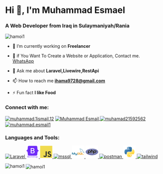 <h1>Hi 👋, I'm Muhammad Esmael</h1>
<h3>A Web Developer from Iraq in Sulaymaniyah/Rania</h3>
<p align="left"> <img src="https://komarev.com/ghpvc/?username=hamoi1&label=Profile%20views&color=0e75b6&style=flat" alt="hamoi1" /> </p>

- 🔭 I’m currently working on **Freelancer**

- 🤝 if You Want To Create a Website or Application, Contact me. [WhatsApp](https://wa.link/url3sx)

- 💬 Ask me about **Laravel,Livewire,RestApi**

- 📫 How to reach me **ihama9728@gmail.com**

- ⚡ Fun fact **I like Food**

<h3 align="left">Connect with me:</h3>
<p align="left">
  <a href="https://fb.com/muhammad.1ismail.12" target="blank"><img align="center" src="https://raw.githubusercontent.com/rahuldkjain/github-profile-readme-generator/master/src/images/icons/Social/facebook.svg" alt="muhammad.1ismail.12" height="30" width="40" /></a>
   <a href="https://wa.link/url3sx" target="blank">
     <img align="center" src="https://i.imgur.com/AuFOjOY.png" alt="Muhammad Esmail" height="40" width="40" />
   </a>
<a href="https://twitter.com/muhamad21592562" target="blank"><img align="center" src="https://raw.githubusercontent.com/rahuldkjain/github-profile-readme-generator/master/src/images/icons/Social/twitter.svg" alt="muhamad21592562" height="30" width="40" /></a>
<a href="https://instagram.com/muhammad.esmail1" target="blank"><img align="center" src="https://raw.githubusercontent.com/rahuldkjain/github-profile-readme-generator/master/src/images/icons/Social/instagram.svg" alt="muhammad.esmail1" height="30" width="40" /></a>
</p>

<h3 align="left">Languages and Tools:</h3>
<p align="left"> <a href="https://graphql.org" target="_blank" rel="noreferrer"> <img src="https://cdn.worldvectorlogo.com/logos/laravel-2.svg" alt="Laravel" width="40" height="40"/> </a> 
   <a href="https://getbootstrap.com" target="_blank" rel="noreferrer"> <img src="https://raw.githubusercontent.com/devicons/devicon/master/icons/bootstrap/bootstrap-plain-wordmark.svg" alt="bootstrap" width="40" height="40"/> </a>
  <a href="https://developer.mozilla.org/en-US/docs/Web/JavaScript" target="_blank" rel="noreferrer"> <img src="https://raw.githubusercontent.com/devicons/devicon/master/icons/javascript/javascript-original.svg" alt="javascript" width="40" height="40"/> </a> <a href="https://www.microsoft.com/en-us/sql-server" target="_blank" rel="noreferrer"> <img src="https://www.svgrepo.com/show/303229/microsoft-sql-server-logo.svg" alt="mssql" width="40" height="40"/> </a> <a href="https://www.mysql.com/" target="_blank" rel="noreferrer"> <img src="https://raw.githubusercontent.com/devicons/devicon/master/icons/mysql/mysql-original-wordmark.svg" alt="mysql" width="40" height="40"/> </a> <a href="https://www.php.net" target="_blank" rel="noreferrer"> <img src="https://raw.githubusercontent.com/devicons/devicon/master/icons/php/php-original.svg" alt="php" width="40" height="40"/> </a> <a href="https://postman.com" target="_blank" rel="noreferrer"> <img src="https://www.vectorlogo.zone/logos/getpostman/getpostman-icon.svg" alt="postman" width="40" height="40"/> </a> <a href="https://www.python.org" target="_blank" rel="noreferrer"> <img src="https://raw.githubusercontent.com/devicons/devicon/master/icons/python/python-original.svg" alt="python" width="40" height="40"/> </a> <a href="https://tailwindcss.com/" target="_blank" rel="noreferrer"> <img src="https://www.vectorlogo.zone/logos/tailwindcss/tailwindcss-icon.svg" alt="tailwind" width="40" height="40"/> </a> </p>

<p><img align="left" src="https://github-readme-stats.vercel.app/api/top-langs?username=hamoi1&show_icons=true&locale=en&layout=compact" alt="hamoi1" /></p>

<p>&nbsp;<img align="center" src="https://github-readme-stats.vercel.app/api?username=hamoi1&show_icons=true&locale=en" alt="hamoi1" /></p>
